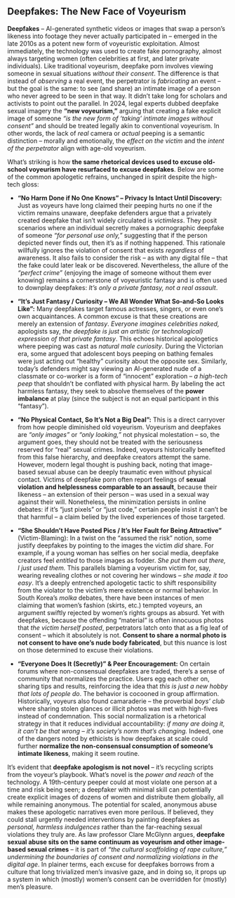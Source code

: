 ## Deepfakes: The New Face of Voyeurism

**Deepfakes** – AI-generated synthetic videos or images that swap a person’s likeness into footage they never actually participated in – emerged in the late 2010s as a potent new form of voyeuristic exploitation. Almost immediately, the technology was used to create fake pornography, almost always targeting women (often celebrities at first, and later private individuals). Like traditional voyeurism, deepfake porn involves viewing someone in sexual situations *without their consent*. The difference is that instead of *observing* a real event, the perpetrator is *fabricating* an event – but the goal is the same: to see (and share) an intimate image of a person who never agreed to be seen in that way. It didn’t take long for scholars and activists to point out the parallel. In 2024, legal experts dubbed deepfake sexual imagery the **“new voyeurism,”** arguing that creating a fake explicit image of someone *“is the new form of ‘taking’ intimate images without consent”* and should be treated legally akin to conventional voyeurism. In other words, the lack of *real* camera or *actual* peeping is a semantic distinction – morally and emotionally, the *effect on the victim* and the *intent of the perpetrator* align with age-old voyeurism.

What’s striking is how **the same rhetorical devices used to excuse old-school voyeurism have resurfaced to excuse deepfakes**. Below are some of the common apologetic refrains, unchanged in spirit despite the high-tech gloss:

* **“No Harm Done if No One Knows” – Privacy Is Intact Until Discovery:**  Just as voyeurs have long claimed their peeping hurts no one if the victim remains unaware, deepfake defenders argue that a privately created deepfake that isn’t widely circulated is *victimless*. They posit scenarios where an individual secretly makes a pornographic deepfake of someone *“for personal use only,”* suggesting that if the person depicted never finds out, then it’s as if nothing happened. This rationale willfully ignores the violation of consent that exists *regardless* of awareness. It also fails to consider the risk – as with any digital file – that the fake could later leak or be discovered. Nevertheless, the allure of the *“perfect crime”* (enjoying the image of someone without them ever knowing) remains a cornerstone of voyeuristic fantasy and is often used to downplay deepfakes: *It’s only a private fantasy, not a real assault*.

* **“It’s Just Fantasy / Curiosity – We All Wonder What So-and-So Looks Like”:**  Many deepfakes target famous actresses, singers, or even one’s own acquaintances. A common excuse is that these creations are merely an extension of *fantasy*. *Everyone imagines celebrities naked,* apologists say, *the deepfake is just an artistic (or technological) expression of that private fantasy*. This echoes historical apologetics where peeping was cast as *natural male curiosity*. During the Victorian era, some argued that adolescent boys peeping on bathing females were just acting out “healthy” curiosity about the opposite sex. Similarly, today’s defenders might say viewing an AI-generated nude of a classmate or co-worker is a form of “innocent” exploration – *a high-tech peep* that shouldn’t be conflated with physical harm. By labeling the act harmless fantasy, they seek to absolve themselves of the **power imbalance** at play (since the subject is not an equal participant in this “fantasy”).

* **“No Physical Contact, So It’s Not a Big Deal”:**  This is a direct carryover from how people diminished old voyeurism. Voyeurism and deepfakes are *“only images”* or *“only looking,”* not physical molestation – so, the argument goes, they should not be treated with the seriousness reserved for “real” sexual crimes. Indeed, voyeurs historically benefited from this false hierarchy, and deepfake creators attempt the same. However, modern legal thought is pushing back, noting that image-based sexual abuse can be deeply traumatic even without physical contact. Victims of deepfake porn often report feelings of **sexual violation and helplessness comparable to an assault**, because their likeness – an extension of their person – was used in a sexual way against their will. Nonetheless, the minimization persists in online debates: if it’s “just pixels” or “just code,” certain people insist it can’t be that harmful – a claim belied by the lived experiences of those targeted.

* **“She Shouldn’t Have Posted Pics / It’s Her Fault for Being Attractive”** (Victim-Blaming):  In a twist on the “assumed the risk” notion, some justify deepfakes by pointing to the images the victim *did* share. For example, if a young woman has selfies on her social media, deepfake creators feel *entitled* to those images as fodder. *She put them out there, I just used them.* This parallels blaming a voyeurism victim for, say, wearing revealing clothes or not covering her windows – *she made it too easy*. It’s a deeply entrenched apologetic tactic to shift responsibility from the violator to the victim’s mere existence or normal behavior. In South Korea’s *molka* debates, there have been instances of men claiming that women’s fashion (skirts, etc.) tempted voyeurs, an argument swiftly rejected by women’s rights groups as absurd. Yet with deepfakes, because the offending “material” is often innocuous photos that *the victim herself posted*, perpetrators latch onto that as a fig leaf of consent – which it absolutely is not. **Consent to share a normal photo is not consent to have one’s nude body fabricated**, but this nuance is lost on those determined to excuse their violations.

* **“Everyone Does It (Secretly)” & Peer Encouragement:**  On certain forums where non-consensual deepfakes are traded, there’s a sense of community that normalizes the practice. Users egg each other on, sharing tips and results, reinforcing the idea that *this is just a new hobby that lots of people do*. The behavior is cocooned in group affirmation. Historically, voyeurs also found camaraderie – the proverbial *boys’ club* where sharing stolen glances or illicit photos was met with high-fives instead of condemnation. This social normalization is a rhetorical strategy in that it reduces individual accountability: *if many are doing it, it can’t be that wrong – it’s society’s norm that’s changing.* Indeed, one of the dangers noted by ethicists is how deepfakes at scale could further **normalize the non-consensual consumption of someone’s intimate likeness**, making it seem routine.

It’s evident that **deepfake apologism is not novel** – it’s recycling scripts from the voyeur’s playbook. What’s novel is the *power and reach* of the technology. A 19th-century peeper could at most violate one person at a time and risk being seen; a deepfaker with minimal skill can potentially create explicit images of dozens of women and distribute them globally, all while remaining anonymous. The potential for scaled, anonymous abuse makes these apologetic narratives even more perilous. If believed, they could stall urgently needed interventions by painting deepfakes as *personal, harmless indulgences* rather than the far-reaching sexual violations they truly are. As law professor Clare McGlynn argues, **deepfake sexual abuse sits on the same continuum as voyeurism and other image-based sexual crimes** – it is part of *“the cultural scaffolding of rape culture,” undermining the boundaries of consent and normalizing violations in the digital age*. In plainer terms, each excuse for deepfakes borrows from a culture that long trivialized men’s invasive gaze, and in doing so, it props up a system in which (mostly) women’s consent can be overridden for (mostly) men’s pleasure.